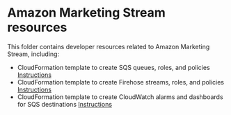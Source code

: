 # Amazon Marketing Stream resources

This folder contains developer resources related to Amazon Marketing Stream, including:

- CloudFormation template to create SQS queues, roles, and policies [Instructions](https://advertising.amazon.com/API/docs/en-us/amazon-marketing-stream/cloud-formation)
- CloudFormation template to create Firehose streams, roles, and policies [Instructions](https://advertising.amazon.com/API/docs/en-us/guides/amazon-marketing-stream/onboarding/firehose/get-started)
- CloudFormation template to create CloudWatch alarms and dashboards for SQS destinations [Instructions](https://advertising.amazon.com/API/docs/en-us/guides/amazon-marketing-stream/best-practices/sqs-cloudwatch)
